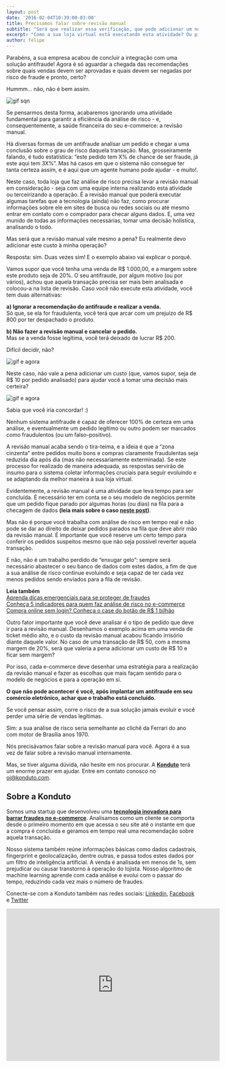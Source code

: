```yaml
---
layout: post
date: '2016-02-04T10:39:00-03:00'
title: Precisamos falar sobre revisão manual
subtitle: "Será que realizar essa verificação, que pode adicionar um novo custo à sua operação, realmente vale a pena?"
excerpt: "Como a sua loja virtual está executando esta atividade? Ou pior: será que você nem está fazendo essa verificação?"
author: felipe
---
```

Parabéns, a sua empresa acabou de concluir a integração com uma solução antifraude! Agora é só aguardar a chegada das recomendações sobre quais vendas devem ser aprovadas e quais devem ser negadas por risco de fraude e pronto, certo?

Hummm… não, não é bem assim. 

![gif sqn](/images/160204-sqn.gif)

Se pensarmos desta forma, acabaremos ignorando uma atividade fundamental para garantir a eficiência da análise de risco - e, consequentemente, a saúde financeira do seu e-commerce: a revisão manual. 

Há diversas formas de um antifraude analisar um pedido e chegar a uma conclusão sobre o grau de risco daquela transação. Mas, grosseiramente falando, é tudo estatística: “este pedido tem X% de chance de ser fraude, já este aqui tem 3X%”. Mas há casos em que o sistema não consegue ter tanta certeza assim, e é aqui que um agente humano pode ajudar - e muito!.

Neste caso, toda loja que faz análise de risco precisa levar a revisão manual em consideração - seja com uma equipe interna realizando esta atividade ou terceirizando a operação. É a revisão manual que poderá executar algumas tarefas que a tecnologia (ainda) não faz, como procurar informações sobre ele em sites de busca ou redes sociais ou até mesmo entrar em contato com o comprador para checar alguns dados. E, uma vez munido de todas as informações necessárias, tomar uma decisão holística, analisando o todo.

Mas será que a revisão manual vale mesmo a pena? Eu realmente devo adicionar este custo à minha operação?

Resposta: sim. Duas vezes sim! E o exemplo abaixo vai explicar o porquê. 

Vamos supor que você tenha uma venda de R$ 1.000,00, e a margem sobre este produto seja de 20%. O seu antifraude, por algum motivo (ou por vários), achou que aquela transação precisa ser mais bem analisada e colocou-a na lista de revisão. Caso você não execute esta atividade, você tem duas alternativas: 

**a) Ignorar a recomendação do antifraude e realizar a venda.**    
Só que, se ela for fraudulenta, você terá que arcar com um prejuízo de R$ 800 por ter despachado o produto. 

**b) Não fazer a revisão manual e cancelar o pedido.**   
Mas se a venda fosse legítima, você terá deixado de lucrar R$ 200.

Difícil decidir, não? 

![gif e agora](/images/160204-tough-decision.gif)

Neste caso, não vale a pena adicionar um custo (que, vamos supor, seja de R$ 10 por pedido analisado) para ajudar você a tomar uma decisão mais certeira?

![gif e agora](/images/160204-iagree.gif)

Sabia que você iria concordar! :) 

Nenhum sistema antifraude é capaz de oferecer 100% de certeza em uma análise, e eventualmente um pedido legítimo ou outro podem ser marcados como fraudulentos (ou um falso-positivo).
 
A revisão manual acaba sendo o tira-teima, e a ideia é que a “zona cinzenta” entre pedidos muito bons e compras claramente fraudulentas seja reduzida dia após dia (mas não necessariamente exterminada). Se este processo for realizado de maneira adequada, as respostas servirão de insumo para o sistema coletar informações cruciais para seguir evoluindo e se adaptando da melhor maneira à sua loja virtual. 

Evidentemente, a revisão manual é uma atividade que leva tempo para ser concluída. É necessário ter em conta se o seu modelo de negócios permite que um pedido fique parado por algumas horas (ou dias) na fila para a checagem de dados **(leia mais sobre o caso [neste post](http://blog.konduto.com/pt/2015/12/analise-tempo-real-fraude-x-delivery-o-que-fazer/?utm_source=konduto&utm_medium=blog&utm_campaign=conteudo))**. 

Mas não é porque você trabalha com análise de risco em tempo real e não pode se dar ao direito de deixar pedidos parados na fila que deve abrir mão da revisão manual. É importante que você reserve um certo tempo para conferir os pedidos suspeitos mesmo que não seja possível reverter aquela transação. 

E não, não é um trabalho perdido de “enxugar gelo”: sempre será necessário abastecer o seu banco de dados com estes dados, a fim de que a sua análise de risco continue evoluindo e seja capaz de ter cada vez menos pedidos sendo enviados para a fila de revisão. 

**Leia também**  
[Aprenda dicas emergenciais para se proteger de fraudes](http://blog.konduto.com/pt/2016/01/dicas-emergenciais-evitar-fraudes?utm_source=konduto&utm_medium=blog&utm_campaign=conteudo)  
[Conheça 5 indicadores para quem faz análise de risco no e-commerce](http://blog.konduto.com/pt/2014/11/5-indicadores-para-quem-faz-analise-de-risco-no-e-commerce/?utm_source=konduto&utm_medium=blog&utm_campaign=conteudo)  
[Compra online sem login? Conheça o case do botão de R$ 1 bilhão](http://blog.konduto.com/pt/2015/01/tinha-uma-senha-no-meio-do-caminho/?utm_source=konduto&utm_medium=blog&utm_campaign=conteudo)  

Outro fator importante que você deve analisar é o tipo de pedido que deve ir para a revisão manual. Desenhamos o exemplo acima em uma venda de ticket médio alto, e o custo da revisão manual acabou ficando irrisório diante daquele valor. No caso de uma transação de R$ 50, com a mesma margem de 20%, será que valeria a pena adicionar um custo de R$ 10 e ficar sem margem? 

Por isso, cada e-commerce deve desenhar uma estratégia para a realização da revisão manual e fazer as escolhas que mais façam sentido para o modelo de negócios e para a operação em si. 

**O que não pode acontecer é você, após implantar um antifraude em seu comércio eletrônico, achar que o trabalho está concluído.**

Se você pensar assim, corre o risco de a sua solução jamais evoluir e você perder uma série de vendas legítimas. 

Sim: a sua análise de risco seria semelhante ao clichê da Ferrari do ano com motor de Brasília anos 1970. 

Nós precisávamos falar sobre a revisão manual para você. Agora é a sua vez de falar sobre a revisão manual internamente. 

Mas, se tiver alguma dúvida, não hesite em nos procurar. A **[Konduto](http://www.konduto.com?utm_source=konduto&utm_medium=blog&utm_campaign=conteudo)** terá um enorme prazer em ajudar. Entre em contato conosco no [oi@konduto.com](mailto:oi@konduto.com).

## Sobre a Konduto

Somos uma startup que desenvolveu uma **[tecnologia inovadora para barrar fraudes no e-commerce](http://konduto.com/?utm_source=konduto&utm_medium=blog&utm_campaign=conteudo)**. Analisamos como um cliente se comporta desde o primeiro momento em que acessa o seu site até o instante em que a compra é concluída e geramos em tempo real uma recomendação sobre aquela transação. 

Nosso sistema também reúne informações básicas como dados cadastrais, fingerprint e geolocalização, dentre outras, e passa todos estes dados por um filtro de inteligência artificial. A venda é analisada em menos de 1s, sem prejudicar ou causar transtorno à operação do lojista. Nosso algoritmo de machine learning aprende com cada análise e evolui com o passar do tempo, reduzindo cada vez mais o número de fraudes. 

Conecte-se com a Konduto também nas redes sociais: [Linkedin](https://www.linkedin.com/company/konduto), [Facebook](https://www.facebook.com/konduto) e [Twitter](https://twitter.com/KondutoBR)  

<iframe src="https://www.facebook.com/plugins/video.php?href=https%3A%2F%2Fwww.facebook.com%2Fkonduto%2Fvideos%2F613187352119217%2F&show_text=1&width=560" width="560" height="400" style="border:none;overflow:hidden" scrolling="no" frameborder="0" allowTransparency="true"></iframe>
